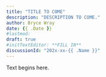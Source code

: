 ```yaml
---
title: "TITLE TO COME"
description: "DESCRIPTION TO COME."
author: Bryce Wray
date: {{ .Date }}
#lastmod:
draft: true
#initTextEditor: **FILL IN**
discussionId: "202x-xx-{{ .Name }}"
---
```


Text begins here.
